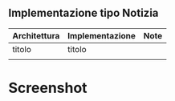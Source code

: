 ## Implementazione tipo Notizia
| Architettura | Implementazione | Note |
|--------------|-----------------|------|
| titolo       | titolo          |      |
|              |                 |      |


# Screenshot
